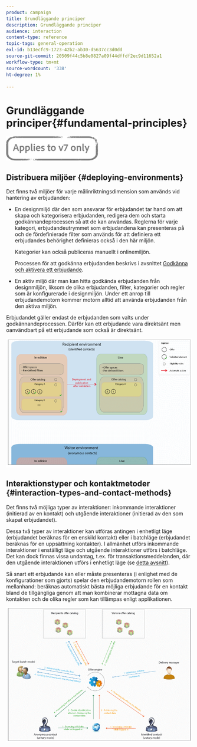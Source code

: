```yaml
---
product: campaign
title: Grundläggande principer
description: Grundläggande principer
audience: interaction
content-type: reference
topic-tags: general-operation
exl-id: b13ecfc9-1723-42b2-ab30-d5637cc3d0dd
source-git-commit: 20509f44c5b8e0827a09f44dffdf2ec9d11652a1
workflow-type: tm+mt
source-wordcount: '338'
ht-degree: 1%

---
```


# Grundläggande principer{#fundamental-principles}

![](../../assets/v7-only.svg)

## Distribuera miljöer {#deploying-environments}

Det finns två miljöer för varje målinriktningsdimension som används vid hantering av erbjudanden:

* En designmiljö där den som ansvarar för erbjudandet tar hand om att skapa och kategorisera erbjudanden, redigera dem och starta godkännandeprocessen så att de kan användas. Reglerna för varje kategori, erbjudandeutrymmet som erbjudandena kan presenteras på och de fördefinierade filter som används för att definiera ett erbjudandes behörighet definieras också i den här miljön.

   Kategorier kan också publiceras manuellt i onlinemiljön.

   Processen för att godkänna erbjudanden beskrivs i avsnittet [Godkänna och aktivera ett erbjudande](../../interaction/using/approving-and-activating-an-offer.md).

* En aktiv miljö där man kan hitta godkända erbjudanden från designmiljön, liksom de olika erbjudanden, filter, kategorier och regler som är konfigurerade i designmiljön. Under ett anrop till erbjudandemotorn kommer motorn alltid att använda erbjudanden från den aktiva miljön.

Erbjudandet gäller endast de erbjudanden som valts under godkännandeprocessen. Därför kan ett erbjudande vara direktsänt men oanvändbart på ett erbjudande som också är direktsänt.

![](assets/architecture_interaction1.png)

## Interaktionstyper och kontaktmetoder {#interaction-types-and-contact-methods}

Det finns två möjliga typer av interaktioner: inkommande interaktioner (initierad av en kontakt) och utgående interaktioner (initierad av den som skapat erbjudandet).

Dessa två typer av interaktioner kan utföras antingen i enhetligt läge (erbjudandet beräknas för en enskild kontakt) eller i batchläge (erbjudandet beräknas för en uppsättning kontakter). I allmänhet utförs inkommande interaktioner i enställigt läge och utgående interaktioner utförs i batchläge. Det kan dock finnas vissa undantag, t.ex. för transaktionsmeddelanden, där den utgående interaktionen utförs i enhetligt läge (se [detta avsnitt](../../message-center/using/about-transactional-messaging.md)).

Så snart ett erbjudande kan eller måste presenteras (i enlighet med de konfigurationer som gjorts) spelar den erbjudandemotorn rollen som mellanhand: beräknas automatiskt bästa möjliga erbjudande för en kontakt bland de tillgängliga genom att man kombinerar mottagna data om kontakten och de olika regler som kan tillämpas enligt applikationen.

![](assets/architecture_interaction2.png)
